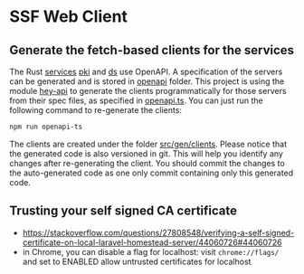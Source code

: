 # SSF Web Client

## Generate the fetch-based clients for the services

The Rust [services](../services/) [pki](../services/pki/README.md) and [ds](../services/ds/README.md) use OpenAPI. A specification of the servers can be generated and is stored in [openapi](../openapi/) folder. This project is using the module [hey-api](https://heyapi.vercel.app) to generate the clients programmatically for those servers from their spec files, as specified in [openapi.ts](./openapi.ts). You can just run the following command to re-generate the clients:

```bash
npm run openapi-ts
```

The clients are created under the folder [src/gen/clients](./src/gen/clients/). Please notice that the generated code is also versioned in git. This will help you identify any changes after re-generating the client. You should commit the changes to the auto-generated code as one only commit containing only this generated code.

## Trusting your self signed CA certificate

* https://stackoverflow.com/questions/27808548/verifying-a-self-signed-certificate-on-local-laravel-homestead-server/44060726#44060726
* in Chrome, you can disable a flag for localhost: visit `chrome://flags/` and set to ENABLED allow untrusted certificates for localhost
